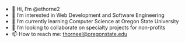 - 👋 Hi, I’m @ethorne2
- 👀 I’m interested in Web Development and Software Engineering
- 🌱 I’m currently learning Computer Science at Oregon State University
- 💞️ I’m looking to collaborate on specialty projects for non-profits
- 📫 How to reach me: thorneel@oregonstate.edu

<!---
ethorne2/ethorne2 is a ✨ special ✨ repository because its `README.md` (this file) appears on your GitHub profile.
You can click the Preview link to take a look at your changes.
--->
